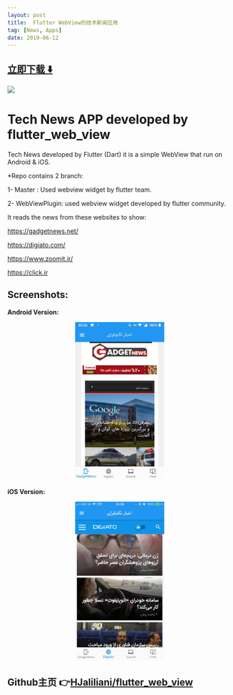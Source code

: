 ```yaml
---
layout: post
title:  Flutter WebView的技术新闻应用
tag: [News, Apps]
date: 2019-06-12
---
```


 


## [立即下载 ️⬇️ ](https://codeload.github.com/HJaliliani/flutter_web_view/zip/master) 


 
![](https://flutterawesome.com/content/images/2019/04/flutter_web_view.jpg)
 
>
> 
>

 
# Tech News APP developed by flutter_web_view
Tech News developed by Flutter (Dart) it is a simple WebView that run on Android & iOS.

*Repo contains 2 branch:

1- Master : Used webview widget by flutter team.

2- WebViewPlugin: used webview widget developed by flutter community.


It reads the news from these websites to show:

https://gadgetnews.net/

https://digiato.com/

https://www.zoomit.ir/

https://click.ir


## Screenshots:

<b> Android Version: </b>
<div align="center">
     <img src="https://raw.githubusercontent.com/HJaliliani/flutter_web_view/master/screenshots/andoid_gadgetnews.jpeg" width="200px"</img/> 
</div>

<b> iOS Version: </b>

 <div align="center">
    <img src="https://raw.githubusercontent.com/HJaliliani/flutter_web_view/master/screenshots/ios_digiato.jpeg" width="200px"</img/> 
</div>


## Github主页 👉[HJaliliani/flutter_web_view](http://github.com/HJaliliani/flutter_web_view)